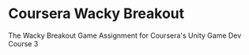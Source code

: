 # Coursera Wacky Breakout
 The Wacky Breakout Game Assignment for Coursera's Unity Game Dev Course 3

